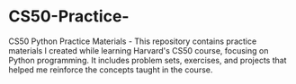 # CS50-Practice-
CS50 Python Practice Materials - This repository contains practice materials I created while learning Harvard's CS50 course, focusing on Python programming. It includes problem sets, exercises, and projects that helped me reinforce the concepts taught in the course. 
